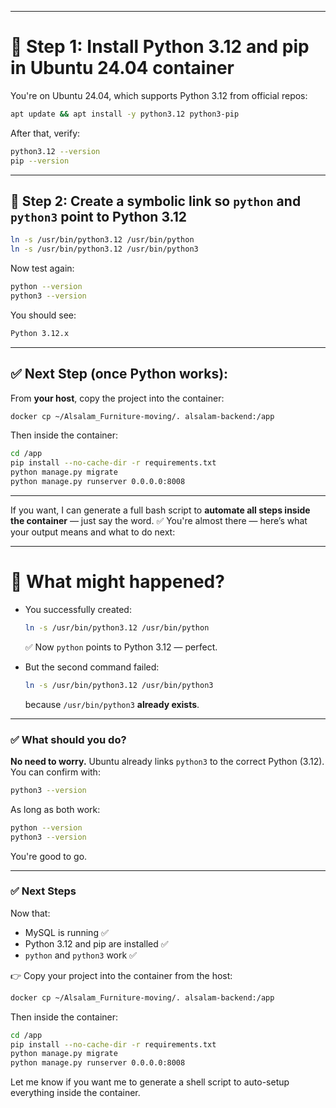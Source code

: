 

---

# 🔧 Step 1: Install Python 3.12 and pip in Ubuntu 24.04 container

You're on Ubuntu 24.04, which supports Python 3.12 from official repos:

```bash
apt update && apt install -y python3.12 python3-pip
```

After that, verify:

```bash
python3.12 --version
pip --version
```

---

## 🔧 Step 2: Create a symbolic link so `python` and `python3` point to Python 3.12

```bash
ln -s /usr/bin/python3.12 /usr/bin/python
ln -s /usr/bin/python3.12 /usr/bin/python3
```

Now test again:

```bash
python --version
python3 --version
```

You should see:

```bash
Python 3.12.x
```

---

## ✅ Next Step (once Python works):

From **your host**, copy the project into the container:

```bash
docker cp ~/Alsalam_Furniture-moving/. alsalam-backend:/app
```

Then inside the container:

```bash
cd /app
pip install --no-cache-dir -r requirements.txt
python manage.py migrate
python manage.py runserver 0.0.0.0:8008
```

---

If you want, I can generate a full bash script to **automate all steps inside the container** — just say the word.
✅ You're almost there — here’s what your output means and what to do next:

---

# 🔎 What might happened?

* You successfully created:

  ```bash
  ln -s /usr/bin/python3.12 /usr/bin/python
  ```

  ✅ Now `python` points to Python 3.12 — perfect.

* But the second command failed:

  ```bash
  ln -s /usr/bin/python3.12 /usr/bin/python3
  ```

  because `/usr/bin/python3` **already exists**.

---

### ✅ What should you do?

**No need to worry.** Ubuntu already links `python3` to the correct Python (3.12). You can confirm with:

```bash
python3 --version
```

As long as both work:

```bash
python --version
python3 --version
```

You're good to go.

---

### ✅ Next Steps

Now that:

* MySQL is running ✅
* Python 3.12 and pip are installed ✅
* `python` and `python3` work ✅

👉 Copy your project into the container from the host:

```bash
docker cp ~/Alsalam_Furniture-moving/. alsalam-backend:/app
```

Then inside the container:

```bash
cd /app
pip install --no-cache-dir -r requirements.txt
python manage.py migrate
python manage.py runserver 0.0.0.0:8008
```

Let me know if you want me to generate a shell script to auto-setup everything inside the container.
